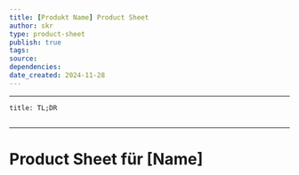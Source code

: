 ```yaml
---
title: [Produkt Name] Product Sheet
author: skr
type: product-sheet
publish: true
tags: 
source: 
dependencies:
date_created: 2024-11-28
---
```

---
```ad-tldr
title: TL;DR


```
---
# **Product Sheet für [Name]**

